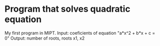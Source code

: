# Program that solves quadratic equation
My first program in MIPT.
Input: coeficients of equation "a\*x^2 + b\*x + c = 0"
Output: number of roots, roots x1, x2
